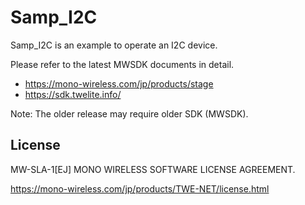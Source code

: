 # Samp_I2C

Samp_I2C is an example to operate an I2C device.





Please refer to the latest MWSDK documents in detail.

* https://mono-wireless.com/jp/products/stage
* https://sdk.twelite.info/

Note: The older release may require older SDK (MWSDK).





## License

MW-SLA-1[EJ] MONO WIRELESS SOFTWARE LICENSE AGREEMENT.

https://mono-wireless.com/jp/products/TWE-NET/license.html